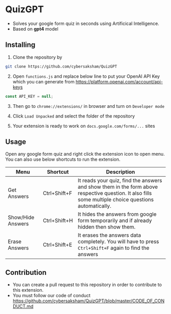 # QuizGPT

- Solves your google form quiz in seconds using Artificical Intelligence.
- Based on **gpt4** model

## Installing

1. Clone the repository by

```bash
git clone https://github.com/cybersaksham/QuizGPT
```

2. Open `functions.js` and replace below line to put your OpenAI API Key which you can generate from https://platform.openai.com/account/api-keys

```js
const API_KEY = null;
```

3. Then go to `chrome://extensions/` in browser and turn on `Developer mode`

4. Click `Load Unpacked` and select the folder of the repository

5. Your extension is ready to work on `docs.google.com/forms/...` sites

## Usage

Open any google form quiz and right click the extension icon to open menu. You can also use below shortcuts to run the extension.

| Menu              | Shortcut     | Description                                                                                                                                           |
| ----------------- | ------------ | ----------------------------------------------------------------------------------------------------------------------------------------------------- |
| Get Answers       | Ctrl+Shift+F | It reads your quiz, find the answers and show them in the form above respective question. It also fills some multiple choice questions automatically. |
| Show/Hide Answers | Ctrl+Shift+H | It hides the answers from google form temporarily and if already hidden then show them.                                                               |
| Erase Answers     | Ctrl+Shift+E | It erases the answers data completely. You will have to press `Ctrl+Shift+F` again to find the answers                                                |

## Contribution

- You can create a pull request to this repository in order to contribute to this extension.
- You must follow our code of conduct https://github.com/cybersaksham/QuizGPT/blob/master/CODE_OF_CONDUCT.md
